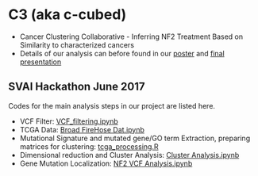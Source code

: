 # C3 (aka c-cubed)
* Cancer Clustering Collaborative - Inferring NF2 Treatment Based on Similarity to characterized cancers
* Details of our analysis can before found in our [poster](HackPoster.pdf) and [final presentation](C3finalpresentation.pdf)

## SVAI Hackathon June 2017
Codes for the main analysis steps in our project are listed here. 
* VCF Filter: [VCF_filtering.ipynb](VCF_filtering.ipynb)
* TCGA Data: [Broad FireHose Dat\.ipynb](Broad%20FireHose%20Data.ipynb)
* Mutational Signature and mutated gene/GO term Extraction, preparing matrices for clustering: [tcga_processing.R](tcga_processing.R)
* Dimensional reduction and Cluster Analysis:	[Cluster Analysis.ipynb](Cluster%20Analysis.ipynb)
* Gene Mutation Localization: [NF2 VCF Analysis.ipynb](NF2%20VCF%20Analysis.ipynb)

